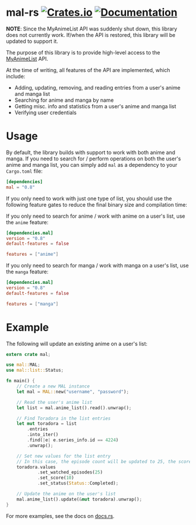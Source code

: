 # mal-rs [![Crates.io](https://img.shields.io/crates/v/mal.svg)](https://crates.io/crates/mal) [![Documentation](https://docs.rs/mal/badge.svg)](https://docs.rs/mal)
**NOTE**: Since the MyAnimeList API was suddenly shut down, this library does not currently work. If/when the API is restored, this library will be updated to support it.

The purpose of this library is to provide high-level access to the [MyAnimeList](https://myanimelist.net) API.

At the time of writing, all features of the API are implemented, which include:
* Adding, updating, removing, and reading entries from a user's anime and manga list
* Searching for anime and manga by name
* Getting misc. info and statistics from a user's anime and manga list
* Verifying user credentials

# Usage
By default, the library builds with support to work with both anime and manga.
If you need to search for / perform operations on both the user's anime and manga list, you can simply add `mal` as a dependency to your `Cargo.toml` file:
```toml
[dependencies]
mal = "0.8"
```

If you only need to work with just one type of list, you should use the following feature gates to reduce the final binary size and compilation time:

If you only need to search for anime / work with anime on a user's list, use the `anime` feature:
```toml
[dependencies.mal]
version = "0.8"
default-features = false

features = ["anime"]
```

If you only need to search for manga / work with manga on a user's list, use the `manga` feature:
```toml
[dependencies.mal]
version = "0.8"
default-features = false

features = ["manga"]
```

# Example

The following will update an existing anime on a user's list:
```rust
extern crate mal;

use mal::MAL;
use mal::list::Status;

fn main() {
    // Create a new MAL instance
    let mal = MAL::new("username", "password");

    // Read the user's anime list
    let list = mal.anime_list().read().unwrap();

    // Find Toradora in the list entries
    let mut toradora = list
        .entries
        .into_iter()
        .find(|e| e.series_info.id == 4224)
        .unwrap();

    // Set new values for the list entry
    // In this case, the episode count will be updated to 25, the score will be set to 10, and the status will be set to completed
    toradora.values
            .set_watched_episodes(25)
            .set_score(10)
            .set_status(Status::Completed);

    // Update the anime on the user's list
    mal.anime_list().update(&mut toradora).unwrap();
}
```

For more examples, see the docs on [docs.rs](https://docs.rs/mal).
